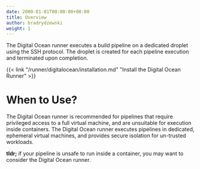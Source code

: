 ```yaml
---
date: 2000-01-01T00:00:00+00:00
title: Overview
author: bradrydzewski
weight: 1
---
```


The Digital Ocean runner executes a build pipeline on a dedicated droplet using the SSH protocol. The droplet is created for each pipeline execution and terminated upon completion.

{{< link "/runner/digitalocean/installation.md" "Install the Digital Ocean Runner" >}}

# When to Use?

The Digital Ocean runner is recommended for pipelines that require privileged access to a full virtual machine, and are unsuitable for execution inside containers. The Digital Ocean runner executes pipelines in dedicated, ephemeral virtual machines, and provides secure isolation for un-trusted workloads.

__tldr;__ if your pipeline is unsafe to run inside a container, you may want to consider the Digital Ocean runner.
